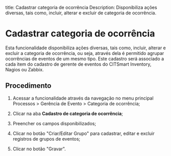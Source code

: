 title: Cadastrar categoria de ocorrência
Description: Disponibiliza ações diversas, tais como, incluir, alterar e excluir de categoria de ocorrência.
# Cadastrar categoria de ocorrência

Esta funcionalidade disponibiliza ações diversas, tais como, incluir, alterar e
excluir a categoria de ocorrência, ou seja, através dela é permitido agrupar
ocorrências de eventos de um mesmo tipo. Este cadastro será associado a cada
item do cadastro de gerente de eventos do CITSmart Inventory, Nagios ou Zabbix.

Procedimento
----------------

1.  Acessar a funcionalidade através da navegação no menu principal Processos \>
    Gerência de Evento \> Categoria de ocorrência;

2.  Clicar na aba **Cadastro de categoria de ocorrência**;

3.  Preencher os campos disponibilizados;

4.  Clicar no botão "Criar/Editar Grupo" para cadastrar, editar e excluir
    registros de grupos de eventos;

5.  Clicar no botão "Gravar".


<!-- !!! tip "About"

    <b>Product/Version:</b> CITSmart | 9.00 &nbsp;&nbsp;
    <b>Updated:</b>01/15/2021 – Anna Martins
